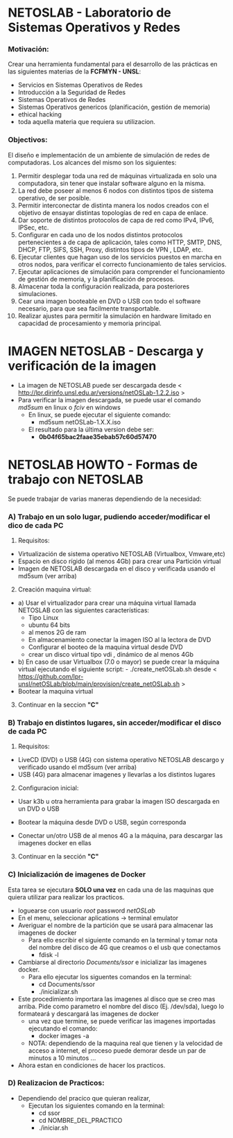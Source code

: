 # NETOSLAB - Laboratorio de Sistemas Operativos y Redes

### Motivación:
Crear una herramienta fundamental para el desarrollo de las prácticas en las siguientes materias de la **FCFMYN - UNSL**:
- Servicios en Sistemas Operativos de Redes 
- Introducción a la Seguridad de Redes 
- Sistemas Operativos de Redes
- Sistemas Operativos genericos (planificación, gestión de memoria)
- ethical hacking 
- toda aquella materia que requiera su utilizacion.

### Objectivos:
El diseño e implementación de un ambiente de simulación de redes de computadoras. Los alcances del mismo son los siguientes:

 1. Permitir desplegar toda una red de máquinas virtualizada en solo una computadora, sin tener que instalar software alguno en la misma.
 2. La red debe poseer al menos 6 nodos con distintos tipos de sistema operativo, de ser posible.
 3. Permitir interconectar de distinta manera los nodos creados con el objetivo de ensayar distintas topologías de red en capa de enlace.
 4. Dar soporte de distintos protocolos de capa de red  como IPv4, IPv6, IPSec, etc.
 5. Configurar en cada uno de los nodos distintos protocolos pertenecientes a de capa de aplicación, tales como HTTP, SMTP, DNS, DHCP, FTP, SIFS, SSH, Proxy, distintos tipos de VPN , LDAP, etc.
 6. Ejecutar clientes que hagan uso de los servicios puestos en marcha en otros nodos, para verificar el correcto funcionamiento de tales servicios.
 7. Ejecutar aplicaciones de simulación para comprender el funcionamiento de gestión de memoria, y la planificación de procesos.
 8. Almacenar toda la configuración realizada, para posteriores simulaciones.
 9. Cear una imagen booteable en DVD o USB  con todo el software necesario, para que sea facilmente transportable.
 10. Realizar ajustes para permitir la simulación en hardware limitado en capacidad de procesamiento y memoria principal.

# IMAGEN NETOSLAB - Descarga y verificación de la imagen
  - La imagen de NETOSLAB puede ser descargada desde < http://lpr.dirinfo.unsl.edu.ar/versions/netOSLab-1.2.2.iso >
  - Para verificar la imagen descargada, se puede usar el comando *md5sum* en linux o *fciv* en windows
    - En linux, se puede ejecutar el siguiente comando:
      - md5sum netOSLab-1.X.X.iso
    - El resultado para la última version debe ser:
      - **0b04f65bac2faae35ebab57c60d57470**

# NETOSLAB HOWTO - Formas de trabajo con NETOSLAB

Se puede trabajar de varias maneras dependiendo de la necesidad:
### A) Trabajo en un solo lugar, pudiendo acceder/modificar el dico de cada PC
1. Requisitos:
  - Virtualización de sistema operativo NETOSLAB (Virtualbox, Vmware,etc)
  - Espacio en disco rígido (al menos 4Gb) para crear una Partición virtual
  - Imagen de NETOSLAB descargada en el disco y verificada usando el md5sum (ver arriba)

2. Creación maquina virtual:
  - a) Usar el virtualizador para crear una máquina virtual llamada NETOSLAB con las siguientes características:
    - Tipo Linux
    - ubuntu 64 bits
    - al menos 2G de ram
    - En almacenamiento conectar la imagen ISO al la lectora de DVD
    - Configurar el booteo de la maquina virtual desde DVD
    - crear un disco virtual tipo vdi , dinámico de al menos 4Gb
  -  b) En caso de usar Virtualbox (7.0 o mayor) se puede crear la máquina virtual ejecutando el siguiente script:
    -  ./create_netOSLab.sh desde < https://github.com/lpr-unsl/netOSLab/blob/main/provision/create_netOSLab.sh >
  - Bootear la maquina virtual 

  3. Continuar en la seccion **"C"**

### B) Trabajo en distintos lugares, sin acceder/modificar el disco de cada PC
1. Requisitos:
  - LiveCD (DVD) o USB (4G) con sistema operativo NETOSLAB descargo y verificado usando el md5sum (ver arriba)
  - USB (4G) para almacenar imagenes y llevarlas a los distintos lugares 

2. Configuracion inicial:

  - Usar k3b u otra herramienta para grabar la imagen ISO descargada en un DVD o USB

  - Bootear la máquina desde DVD o USB, según corresponda 
  - Conectar un/otro USB de al menos 4G a la máquina, para descargar las imagenes docker en ellas

3. Continuar en la sección **"C"**

### C) Inicialización de imagenes de Docker
  Esta tarea se ejecutara **SOLO una vez** en cada una de las maquinas que quiera utilizar para realizar los practicos.
  - loguearse con usuario *root* password *netOSLab*
  - En el menu, seleccionar aplications -> terminal emulator
  - Averiguar el nombre de la partición que se usará para almacenar las imagenes de docker
    - Para ello escribir el siguiente comando en la terminal y tomar nota del nombre del disco de 4G que creamos o el usb que conectamos
      - fdisk -l
  - Cambiarse al directorio *Documents/ssor* e inicializar las imagenes docker.
    - Para ello ejecutar los siguentes comandos en la terminal:
      - cd Documents/ssor
      - ./inicializar.sh
  - Este procedimiento importara las imagenes al disco que se creo mas arriba. Pide como parametro el nombre del disco (Ej. /dev/sda), luego lo formateará y descargará las imagenes de docker
    - una vez que termine, se puede verificar las imagenes importadas ejecutando el comando:
      - docker images -a
    - NOTA: dependiendo de la maquina real que tienen y la velocidad de acceso a internet, el proceso puede demorar desde un par de minutos a 10 minutos ...
  - Ahora estan en condiciones de hacer los practicos.

### D) Realizacion de Practicos:
  - Dependiendo del pracico que quieran realizar, 
    - Ejecutan los siguientes comando en la terminal:
      - cd ssor
      - cd NOMBRE_DEL_PRACTICO
      - ./iniciar.sh
